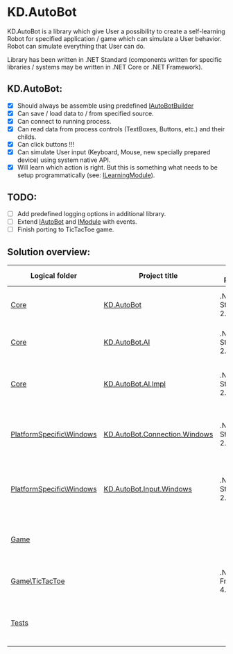 # KD.AutoBot

KD.AutoBot is a library which give User a possibility to create a self-learning Robot for specified application / game which can simulate
a User behavior. Robot can simulate everything that User can do.

Library has been written in .NET Standard (components written for specific libraries / systems may be written in .NET Core or .NET Framework).

KD.AutoBot:
---
- [X] Should always be assemble using predefined [IAutoBotBuilder](https://github.com/Sejoslaw/KD.AutoBot/blob/master/KD.AutoBot/IAutoBotBuilder.cs)
- [X] Can save / load data to / from specified source.
- [X] Can connect to running process.
- [X] Can read data from process controls (TextBoxes, Buttons, etc.) and their childs.
- [X] Can click buttons !!!
- [X] Can simulate User input (Keyboard, Mouse, new specially prepared device) using system native API.
- [X] Will learn which action is right. But this is something what needs to be setup programmatically (see: [ILearningModule](https://github.com/Sejoslaw/KD.AutoBot/blob/master/KD.AutoBot/AI/ILearningModule.cs)).

TODO:
---
- [ ] Add predefined logging options in additional library.
- [ ] Extend [IAutoBot](https://github.com/Sejoslaw/KD.AutoBot/blob/master/KD.AutoBot/IAutoBot.cs) and [IModule](https://github.com/Sejoslaw/KD.AutoBot/blob/master/KD.AutoBot/IModule.cs) with events.
- [ ] Finish porting to TicTacToe game.

Solution overview:
---
Logical folder | Project title | .NET Platform | Description
---------------|---------------|---------------|-------------
[Core](https://github.com/Sejoslaw/KD.AutoBot/tree/master/Core) | [KD.AutoBot](https://github.com/Sejoslaw/KD.AutoBot/tree/master/KD.AutoBot) | .NET Standard 2.0 | Contains core interfaces with abstract implementation.
[Core](https://github.com/Sejoslaw/KD.AutoBot/tree/master/Core) | [KD.AutoBot.AI](https://github.com/Sejoslaw/KD.AutoBot/tree/master/KD.AutoBot.AI) | .NET Standard 2.0 | Contains abstract layer for Robot learning.
[Core](https://github.com/Sejoslaw/KD.AutoBot/tree/master/Core) | [KD.AutoBot.AI.Impl](https://github.com/Sejoslaw/KD.AutoBot/tree/master/KD.AutoBot.AI.Impl) | .NET Standard 2.0 | [W.I.P.] Contains implementations for Robot learning.
[PlatformSpecific\Windows](https://github.com/Sejoslaw/KD.AutoBot/tree/master/PlatformSpecific/Windows) | [KD.AutoBot.Connection.Windows](https://github.com/Sejoslaw/KD.AutoBot/tree/master/KD.AutoBot.Connection.Windows) | .NET Standard 2.0 | Contains calls to Win32Api related to connecting to Windows processes.
[PlatformSpecific\Windows](https://github.com/Sejoslaw/KD.AutoBot/tree/master/PlatformSpecific/Windows) | [KD.AutoBot.Input.Windows](https://github.com/Sejoslaw/KD.AutoBot/tree/master/KD.AutoBot.Input.Windows) | .NET Standard 2.0 | Contains calls to Win32Api related to sending / simulating User input.
[Game](https://github.com/Sejoslaw/KD.AutoBot/tree/master/Game) | | | Contains various games and KD.AutoBot implementations for them.
[Game\TicTacToe](https://github.com/Sejoslaw/KD.AutoBot/tree/master/Game/TicTacToe) | | .NET Framework 4.6.1 | Contains all projects for TicTacToe game.
[Tests](https://github.com/Sejoslaw/KD.AutoBot/tree/master/Tests) | | | Contains all tests - projects which starts with prefix "Test_".
